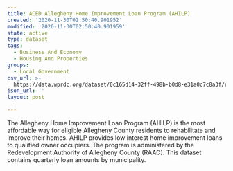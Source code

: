 ```yaml
---
title: ACED Allegheny Home Improvement Loan Program (AHILP)
created: '2020-11-30T02:50:40.901952'
modified: '2020-11-30T02:50:40.901959'
state: active
type: dataset
tags:
  - Business And Economy
  - Housing And Properties
groups:
  - Local Government
csv_url: >-
  https://data.wprdc.org/dataset/0c165d14-32ff-498b-b0d8-e31a0c7c8a3f/resource/0367b76e-4e28-410e-85d2-01a509fe32cb/download/ahilp-dataset-thru-6-2020_.csv
json_url: ''
layout: post

---
```

The Allegheny Home Improvement Loan Program (AHILP) is the most affordable way for eligible Allegheny County residents to rehabilitate and improve their homes. AHILP provides low interest home improvement loans to qualified owner occupiers. The program is administered by the Redevelopment Authority of Allegheny County (RAAC). This dataset contains quarterly loan amounts by municipality.
